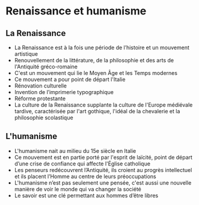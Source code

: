 # Renaissance et humanisme

## La Renaissance

- La Renaissance est à la fois une période de l’histoire et un mouvement artistique
- Renouvellement de la littérature, de la philosophie et des arts de l'Antiquité gréco-romaine
- C'est un mouvement qui lie le Moyen Âge et les Temps modernes
- Ce mouvement a pour point de départ l'Italie
- Rénovation culturelle
- Invention de l’imprimerie typographique
- Réforme protestante
- La culture de la Renaissance supplante la culture de l'Europe médiévale tardive, caractérisée par l'art gothique, l'idéal de la chevalerie et la philosophie scolastique

## L'humanisme

- L'humanisme nait au milieu du 15e siècle en Italie
- Ce mouvement est en partie porté par l'esprit de laïcité, point de départ d’une crise de confiance qui affecte l'Église catholique
- Les penseurs redécouvrent l’Antiquité, ils croient au progrès intellectuel et ils placent l’Homme au centre de leurs préoccupations
- L'humanisme n’est pas seulement une pensée, c'est aussi une nouvelle manière de voir le monde qui va changer la société
- Le savoir est une clé permettant aux hommes d’être libres